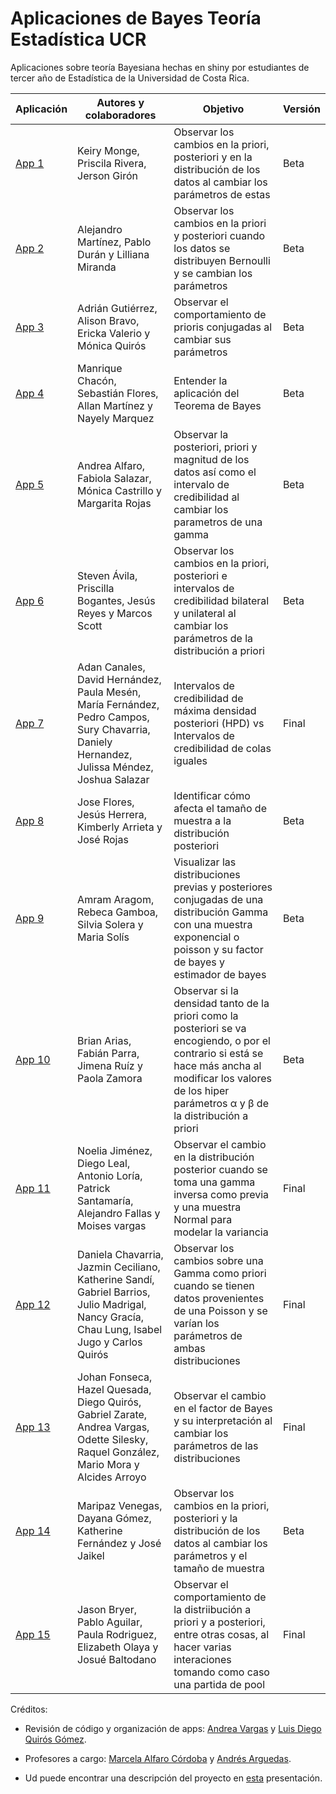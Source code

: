 # Aplicaciones de Bayes Teoría Estadística UCR
Aplicaciones sobre teoría Bayesiana hechas en shiny por estudiantes de tercer año de Estadística de la Universidad de Costa Rica. 

|   Aplicación  | Autores y colaboradores | Objetivo | Versión |
| ------------- | ----------------------- |----------|---------|
| [App 1](http://35.208.254.211:3838/Aplicacion1/)  | Keiry Monge, Priscila Rivera, Jerson Girón | Observar los cambios en la priori, posteriori y en la distribución de los datos al cambiar los parámetros de estas | Beta |
| [App 2](http://35.208.254.211:3838/Aplicacion2/)  | Alejandro Martínez, Pablo Durán y Lilliana Miranda | Observar los cambios en la priori y posteriori cuando los datos se distribuyen Bernoulli y se cambian los parámetros | Beta |
| [App 3](http://35.208.254.211:3838/Aplicacion3/)  | Adrián Gutiérrez, Alison Bravo, Ericka Valerio y Mónica Quirós | Observar el comportamiento de prioris conjugadas al cambiar sus parámetros | Beta |
| [App 4](http://35.208.254.211:3838/Aplicacion4/)  | Manrique Chacón, Sebastián Flores, Allan Martínez y Nayely Marquez | Entender la aplicación del Teorema de Bayes | Beta |
| [App 5](http://35.208.254.211:3838/Aplicacion5/)  | Andrea Alfaro, Fabiola Salazar, Mónica Castrillo y Margarita Rojas | Observar la posteriori, priori y magnitud de los datos así como el intervalo de credibilidad al cambiar los parametros de una gamma | Beta |
| [App 6](http://35.208.254.211:3838/Aplicacion6/)  | Steven Ávila, Priscilla Bogantes, Jesús Reyes y Marcos Scott | Observar los cambios en la priori, posteriori e intervalos de credibilidad bilateral y unilateral al cambiar los parámetros de la distribución a priori | Beta |
| [App 7](http://35.208.254.211:3838/Aplicacion7/)  | Adan Canales, David Hernández, Paula Mesén, María Fernández, Pedro Campos, Sury Chavarria, Daniely Hernandez, Julissa Méndez, Joshua Salazar | Intervalos de credibilidad de máxima densidad posteriori (HPD) vs Intervalos de credibilidad de colas iguales | Final |
| [App 8](http://35.208.254.211:3838/Aplicacion8/)  | Jose Flores, Jesús Herrera, Kimberly Arrieta y José Rojas | Identificar cómo afecta el tamaño de muestra a la distribución posteriori | Beta |
| [App 9](http://35.208.254.211:3838/Aplicacion9/)  | Amram Aragom, Rebeca Gamboa, Silvia Solera y Maria Solís | Visualizar las distribuciones previas y posteriores conjugadas de una distribución Gamma con una muestra exponencial o poisson y su factor de bayes y estimador de bayes | Beta |
| [App 10](http://35.208.254.211:3838/Aplicacion10/) | Brian Arias, Fabián Parra, Jimena Ruíz y Paola Zamora | Observar si la densidad tanto de la priori como la posteriori se va encogiendo, o por el contrario si está se hace más ancha al modificar los valores de los hiper parámetros α y β de la distribución a priori | Beta |
| [App 11](http://35.208.254.211:3838/Aplicacion11/) | Noelia Jiménez, Diego Leal, Antonio Loría, Patrick Santamaría, Alejandro Fallas y Moises vargas | Observar el cambio en la distribución posterior cuando se toma una gamma inversa como previa y una muestra Normal para modelar la variancia | Final |
| [App 12](http://35.208.254.211:3838/Aplicacion12/) | Daniela Chavarria, Jazmin Ceciliano, Katherine Sandí, Gabriel Barrios, Julio Madrigal, Nancy Gracía, Chau Lung, Isabel Jugo y Carlos Quirós | Observar los cambios sobre una Gamma como priori cuando se tienen datos              provenientes de una Poisson y se varían los parámetros de ambas distribuciones| Final |
| [App 13](http://35.208.254.211:3838/Aplicacion13/) | Johan Fonseca, Hazel Quesada, Diego Quirós, Gabriel Zarate, Andrea Vargas, Odette Silesky, Raquel González, Mario Mora y Alcides Arroyo | Observar el cambio en el factor de Bayes y su interpretación al cambiar los parámetros de las distribuciones | Final |
| [App 14](http://35.208.254.211:3838/Aplicacion14/) | Maripaz Venegas, Dayana Gómez, Katherine Fernández y José Jaikel | Observar los cambios en la priori, posteriori y la distribución de los datos al cambiar los parámetros y el tamaño de muestra | Beta |
| [App 15](http://35.208.254.211:3838/Aplicacion15/) | Jason Bryer, Pablo Aguilar, Paula Rodriguez, Elizabeth Olaya y Josué Baltodano | Observar el comportamiento de la distriibución a priori y a posteriori, entre otras cosas, al hacer varias interaciones tomando como caso una partida de pool | Final |


Créditos:

* Revisión de código y organización de apps: [Andrea Vargas](https://github.com/andreavargasmontero) y [Luis Diego Quirós Gómez](https://github.com/luisdiegoquiros).

* Profesores a cargo: [Marcela Alfaro Córdoba](https://malfaro.netlify.app/) y [Andrés Arguedas](https://github.com/andresarguedas).

* Ud puede encontrar una descripción del proyecto en [esta](https://malfaro2.github.io/SIME_jornadas/presentacion-sime.html#1) presentación.
